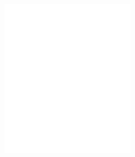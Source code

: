 <img align="center" src="/github-metrics.svg" alt="Metrics" width="400">
<br>
<img align="center" src="/metrics.plugin.isocalendar.svg" alt="Metrics" width="400">
